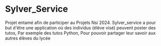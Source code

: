 # Sylver_Service

Projet entamé afin de participer au Projets Nsi 2024. Sylver_service a pour but d'être une application où des individus (élève visé) peuvent poster des tutos, Par exemple des tutos Python, Pour pouvoir partager leur savoir aux autres élèves du lycée